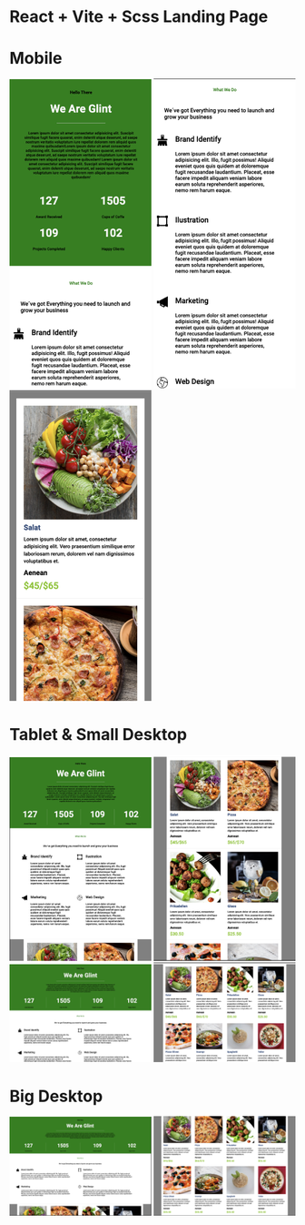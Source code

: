 # React + Vite + Scss Landing Page

# Mobile

  <div>
    <img src="./public/readme/readme1.png" alt="readme pic" width="250px">
    <img src="./public/readme/readme2.png" alt="readme pic" width="250px">
    <img src="./public/readme/readme3.png" alt="readme pic" width="250px">
  </div>

# Tablet & Small Desktop

  <div>
    <img src="./public/readme/readme4.png" alt="readme pic" width="250px">
    <img src="./public/readme/readme5.png" alt="readme pic" width="250px">
  </div>
  <div>
    <img src="./public/readme/readme6.png" alt="readme pic" width="250px">
    <img src="./public/readme/readme7.png" alt="readme pic" width="250px">
  </div>

# Big Desktop

  <div>
    <img src="./public/readme/readme8.png" alt="readme pic" width="250px">
    <img src="./public/readme/readme9.png" alt="readme pic" width="250px">
  </div>
